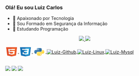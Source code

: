 ### Olá! Eu sou Luiz Carlos


- 🔭 Apaixonado por Tecnologia
- 🌱 Sou Formado em Segurança da Informação
- 🌱 Estudando Programação

<div align="center">
  <a href="https://github.com/luizaraujo18">
  <img height="180em" src="https://github-readme-stats.vercel.app/api?username=luizaraujo18&show_icons=true&theme=cobalt&include_all_commits=true&count_private=true"/>
  <img height="180em" src="https://github-readme-stats.vercel.app/api/top-langs/?username=luizaraujo18&layout=compact&langs_count=7&theme=cobalt"/>
</div>
  
  <div style="display: inline_block"><br>
  <img align="center" alt="Luiz-HTML" height="30" width="40" src="https://raw.githubusercontent.com/devicons/devicon/master/icons/html5/html5-original.svg">
  <img align="center" alt="Luiz-CSS" height="30" width="40" src="https://raw.githubusercontent.com/devicons/devicon/master/icons/css3/css3-original.svg">
  <img align="center" alt="Luiz-Python" height="30" width="40" src="https://raw.githubusercontent.com/devicons/devicon/master/icons/python/python-original.svg">
  <img align="center" alt="Luiz-Github" height="30" width="40" src="https://cdn.jsdelivr.net/gh/devicons/devicon/icons/github/github-original.svg" />
  <img align="center" alt="Luiz-Linux" height="30" width="40" src="https://cdn.jsdelivr.net/gh/devicons/devicon/icons/linux/linux-original.svg" />
  <img align="center" alt="Luiz-Mysql" height="30" width="40" src="https://cdn.jsdelivr.net/gh/devicons/devicon/icons/mysql/mysql-original-wordmark.svg" />

  </div>
  
##

<div> 
  <a href="https://www.linkedin.com/in/luiz-carlos-araujo-63b3b6125/" target="_blank"><img src="https://img.shields.io/badge/-LinkedIn-%230077B5?style=for-the-badge&logo=linkedin&logoColor=white" target="_blank"></a> 
  <a href="https://github.com/luizaraujo18" target="_blank"><img src="https://img.shields.io/badge/GitHub-100000?style=for-the-badge&logo=github&logoColor=white" target="_blank"></a> 
  <a href="https://t.me/Luizaraujo18" target="_blank"><img src="https://img.shields.io/badge/Telegram-2CA5E0?style=for-the-badge&logo=telegram&logoColor=white" target="_blank"></a> 

</div>

